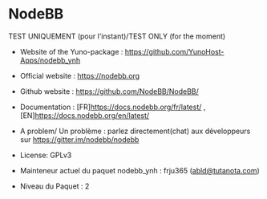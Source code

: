 # NodeBB

TEST UNIQUEMENT (pour l'instant)/TEST ONLY (for the moment)

- Website of the Yuno-package : https://github.com/YunoHost-Apps/nodebb_ynh
- Official website : https://nodebb.org
- Github website : https://github.com/NodeBB/NodeBB/
- Documentation : [FR]https://docs.nodebb.org/fr/latest/ , [EN]https://docs.nodebb.org/en/latest/

- A problem/ Un problème : parlez directement(chat) aux développeurs sur https://gitter.im/nodebb/nodebb

- License: GPLv3
- Mainteneur actuel du paquet nodebb_ynh : frju365 (abld@tutanota.com)
- Niveau du Paquet : 2
